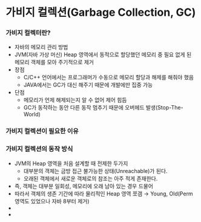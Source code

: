 # 가비지 컬렉션(Garbage Collection, GC)
### 가비지 컬렉터란?
- 자바의 메모리 관리 방법
- JVM(자바 가상 머신) Heap 영역에서 동적으로 할당했던 메모리 중 필요 없게 된 메모리 객체를 모아 주기적으로 제거
- 장점
  - C/C++ 언어에서는 프로그래머가 수동으로 메모리 할당과 해제를 해줘야 했음
  - JAVA에서는 GC가 대신 해주기 때문에 개발에만 집중 가능
- 단점
  - 메모리가 언제 해제되는지 알 수 없어 제어 힘듬
  - GC가 동작하는 동안 다른 동작 멈추기 때문에 오버헤드 발생(Stop-The-World)
### 가비지 컬렉션이 필요한 이유
### 가비지 컬렉션의 동작 방식
- JVM의 Heap 영역을 처음 설계할 때 전제한 두가지
   - 대부분의 객체는 금방 접근 불가능한 상태(Unreachable)가 된다.
   - 오래된 객체에서 새로운 객체로의 참조는 아주 적게 존재한다.
- 즉, 객체는 대부분 일회성, 메모리에 오래 남아 있는 경우 드물어
- 따라서 객체의 생존 기간에 따라 물리적인 Heap 영역 쪼갬 → Young, Old(Perm 영역도 있었으나 자바 8부터 제거)
- 
- 
